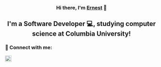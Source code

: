 <h3 align="center">
Hi there, I'm <a href="https://ernesttan.com/" target="_blank" rel="noreferrer">Ernest</a> 👋
</h3>

<h2 align="center">
I'm a Software Developer 💻, studying computer science at Columbia University!
</h2> 

### 🤝 Connect with me:

<a href="https://www.linkedin.com/in/ernesttan23/"><img align="left" src="#" alt="Ernest Tan | LinkedIn" width="21px"/></a>
</br>